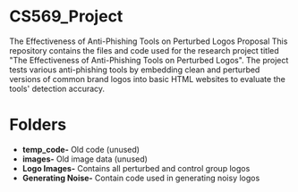 # CS569_Project
The Effectiveness of Anti-Phishing Tools on Perturbed Logos Proposal
This repository contains the files and code used for the research project titled "The Effectiveness of Anti-Phishing Tools on Perturbed Logos". The project tests various anti-phishing tools by embedding clean and perturbed versions of common brand logos into basic HTML websites to evaluate the tools' detection accuracy.

# Folders  
- **temp_code-** Old code (unused)
- **images-** Old image data (unused)
- **Logo Images-** Contains all perturbed and control group logos
- **Generating Noise-** Contain code used in generating noisy logos

